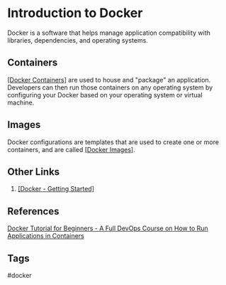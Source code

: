 # Introduction to Docker

Docker is a software that helps manage application compatibility with libraries, dependencies, and operating systems.

## Containers  
[\[Docker Containers\]](../202204302232) are used to house and "package" an application. Developers can then run those containers on any operating system by configuring your Docker based on your operating system or virtual machine.

## Images
Docker configurations are templates that are used to create one or more containers, and are called [\[Docker Images\]](../202204302243).  

## Other Links
1. [\[Docker - Getting Started\]](../202204302249)

## References
[Docker Tutorial for Beginners - A Full DevOps Course on How to Run Applications in Containers](https://www.youtube.com/watch?v=fqMOX6JJhGo)

## Tags
#docker
